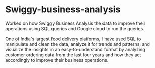 # Swiggy-business-analysis

Worked on how Swiggy Business Analysis the data to improve their operations using SQL queries and Google cloud to run the queries.

One of India's largest food delivery platforms, I have used SQL to manipulate and
clean the data, analyze it for trends and patterns, and visualize the insights in an
easy-to-understand format by analyzing customer ordering data from the last
four years and how they act accordingly to improve their business operations.
